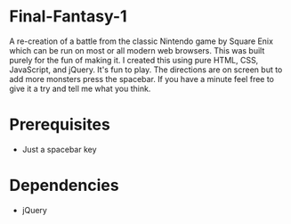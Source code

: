 # Final-Fantasy-1

A re-creation of a battle from the classic Nintendo game by Square Enix which can be run on most or all modern web browsers. This was built purely for the fun of making it. I created this using pure HTML, CSS, JavaScript, and jQuery. It's fun to play. The directions are on screen but to add more monsters press the spacebar. If you have a minute feel free to give it a try and tell me what you think.
	
# Prerequisites

* Just a spacebar key


# Dependencies

* jQuery
